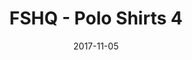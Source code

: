 ---
setID: 6
path: /product/fshq-polo-shirts4
date: 2017-11-05
title: FSHQ - Polo Shirts 4
description: Ever have those days where you feel a bit geometric? Can't quite shape yourself up right? Show your different sides with a Fullstack HQ styles.
price: '400.00'
image1024: https://psdwizard.github.io/fullstackhq-paymongo/assets/FSHQ-PoloShirts4-1024.png
image150: https://psdwizard.github.io/fullstackhq-paymongo/assets/FSHQ-PoloShirts4-150.png
image300: https://psdwizard.github.io/fullstackhq-paymongo/assets/FSHQ-PoloShirts4-300.png
altText: product image
weight: '200 g'
dimensions: ''
materials: ''
OtherInfo: Lorem ipsum dolor sit amet, consectetur adipiscing elit. Curabitur 
---